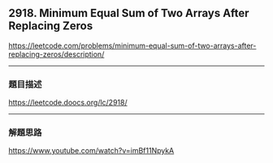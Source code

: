 ## 2918. Minimum Equal Sum of Two Arrays After Replacing Zeros

https://leetcode.com/problems/minimum-equal-sum-of-two-arrays-after-replacing-zeros/description/

****

### 題目描述

https://leetcode.doocs.org/lc/2918/

****

### 解題思路

https://www.youtube.com/watch?v=imBf11NpykA